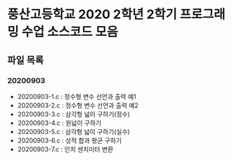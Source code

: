 # 풍산고등학교 2020 2학년 2학기 프로그래밍 수업 소스코드 모음

## 파일 목록

### 20200903
- 20200903-1.c : 정수형 변수 선언과 출력 예1
- 20200903-2.c : 정수형 변수 선언과 출력 예2
- 20200903-3.c : 삼각형 넓이 구하기(정수)
- 20200903-4.c : 원넓이 구하기
- 20200903-5.c : 삼각형 넓이 구하기(실수)
- 20200903-6.c : 성적 합과 평균 구하기
- 20200903-7.c : 인치 센치미터 변환